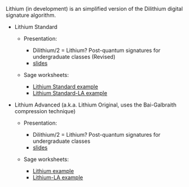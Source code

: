 Lithium (in development) is an simplified version of the Dilithium digital signature
algorithm.

- Lithium Standard

	- Presentation: 	
		- Dilithium/2 = Lithium? Post-quantum signatures for undergraduate classes (Revised)
		- [slides](https://github.com/joshuarbholden/Lithium/blob/main/Lithium-standard/lithium-standard-talk.pdf)

	- Sage worksheets:
		- [Lithium Standard example](https://github.com/joshuarbholden/Lithium/blob/main/Lithium-standard/lithium-standard-example.ipynb)
		- [Lithium Standard-LA example](https://github.com/joshuarbholden/Lithium/blob/main/Lithium-standard/lithium-standard-LA-example.ipynb)
		
- Lithium Advanced (a.k.a. Lithium Original, uses the Bai-Galbraith compression technique)

	- Presentation: 	
		- Dilithium/2 = Lithium? Post-quantum signatures for undergraduate classes
		- [slides](https://github.com/joshuarbholden/Lithium/blob/main/Lithium-advanced/lithium-talk.pdf)

	- Sage worksheets:
		- [Lithium example](https://github.com/joshuarbholden/Lithium/blob/main/Lithium-advanced/Lithium%20example.ipynb)
		- [Lithium-LA example](https://github.com/joshuarbholden/Lithium/blob/main/Lithium-advanced/Lithium-LA%20example.ipynb)